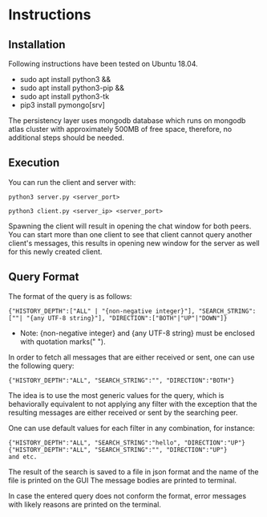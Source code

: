 # Instructions
## Installation

Following instructions have been tested on Ubuntu 18.04.



- sudo apt install python3 &&
- sudo apt install python3-pip &&
- sudo apt install python3-tk
- pip3 install pymongo[srv]

The persistency layer uses mongodb database which runs on mongodb atlas cluster with approximately 500MB of free space, therefore, no additional steps should be needed.

## Execution
You can run the client and server with:
 
    python3 server.py <server_port>

    python3 client.py <server_ip> <server_port>
    
 Spawning the client will result in opening the chat window for both peers. You can start more than one client to see that client cannot query another client's messages, this results in opening new window for the server as well for this newly created client.
 
    



## Query Format
The format of the query is as follows:

    {"HISTORY_DEPTH":["ALL" | "{non-negative integer}"], "SEARCH_STRING":[""| "{any UTF-8 string}"], "DIRECTION":["BOTH"|"UP"|"DOWN"]}
- Note: {non-negative integer} and {any UTF-8 string} must be enclosed with quotation marks(" ").


In order to fetch all messages that are either received or sent, one can use the following query:
    
    {"HISTORY_DEPTH":"ALL", "SEARCH_STRING":"", "DIRECTION":"BOTH"}

The idea is to use the most generic values for the query, which is behaviorally equivalent to not applying any filter with the exception that the resulting messages are either received or sent by the searching peer.

One can use default values for each filter in any combination, for instance:
    
    {"HISTORY_DEPTH":"ALL", "SEARCH_STRING":"hello", "DIRECTION":"UP"}
    {"HISTORY_DEPTH":"ALL", "SEARCH_STRING":"", "DIRECTION":"UP"}
    and etc.

The result of the search is saved to a file in json format and the name of the file is printed on the GUI
The message bodies are printed to terminal.

In case the entered query does not conform the format, error messages with likely reasons are printed on the terminal.



